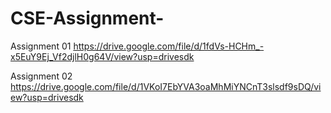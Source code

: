 # CSE-Assignment-

Assignment 01
 https://drive.google.com/file/d/1fdVs-HCHm_-x5EuY9Ej_Vf2djlH0g64V/view?usp=drivesdk


Assignment 02
 https://drive.google.com/file/d/1VKoI7EbYVA3oaMhMiYNCnT3slsdf9sDQ/view?usp=drivesdk

